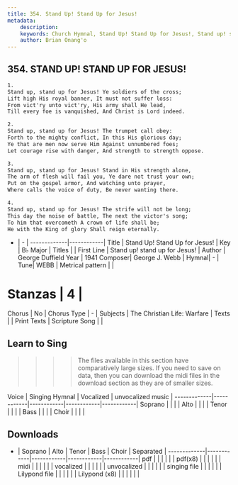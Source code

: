 ```yaml
---
title: 354. Stand Up! Stand Up for Jesus!
metadata:
    description: 
    keywords: Church Hymnal, Stand Up! Stand Up for Jesus!, Stand up! stand up for Jesus!,  
    author: Brian Onang'o
---
```



## 354. STAND UP! STAND UP FOR JESUS!

```txt
1.
Stand up, stand up for Jesus! Ye soldiers of the cross;
Lift high His royal banner, It must not suffer loss:
From vict'ry unto vict'ry, His army shall He lead,
Till every foe is vanquished, And Christ is Lord indeed.

2.
Stand up, stand up for Jesus! The trumpet call obey:
Forth to the mighty conflict, In this His glorious day;
Ye that are men now serve Him Against unnumbered foes;
Let courage rise with danger, And strength to strength oppose.

3.
Stand up, stand up for Jesus! Stand in His strength alone,
The arm of flesh will fail you, Ye dare not trust your own;
Put on the gospel armor, And watching unto prayer,
Where calls the voice of duty, Be never wanting there.

4.
Stand up, stand up for Jesus! The strife will not be long;
This day the noise of battle, The next the victor's song;
To him that overcometh A crown of life shall be;
He with the King of glory Shall reign eternally.
```

- |   -  |
-------------|------------|
Title | Stand Up! Stand Up for Jesus! |
Key | B♭ Major |
Titles |   |
First Line | Stand up! stand up for Jesus! |
Author | George Duffield
Year | 1941
Composer| George J. Webb |
Hymnal|  - |
Tune| WEBB |
Metrical pattern | |
# Stanzas | 4 |
Chorus | No |
Chorus Type | - |
Subjects | The Christian Life: Warfare |
Texts |  |
Print Texts | 
Scripture Song |  |
  
## Learn to Sing

>>>> The files available in this section have comparatively large sizes. If you need to save on data, then you can download the midi files in the download section as they are of smaller sizes.

Voice |  Singing Hymnal | Vocalized | unvocalized music |
-------------|------------|------------|------------|------------|
Soprano | | | |
Alto | | | |
Tenor | | | |
Bass | | | |
Choir | | | |

## Downloads

- |  Soprano | Alto | Tenor | Bass | Choir | Separated |
-------------|------------|------------|------------|------------|
pdf | | | | | |
pdf(x8) | | | | | |
midi | | | | | |
vocalized | | | | | |
unvocalized | | | | | |
singing file | | | | | |
Lilypond file | | | | | |
Lilypond (x8) | | | | | |
  